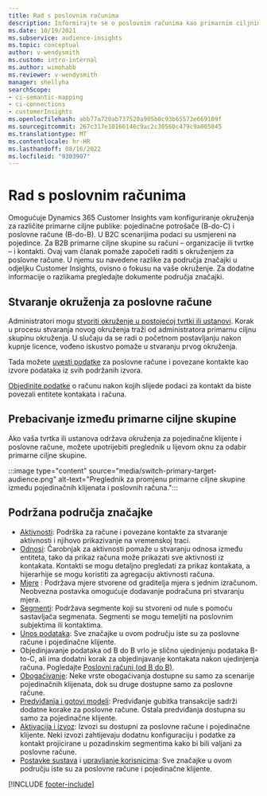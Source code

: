 ```yaml
---
title: Rad s poslovnim računima
description: Informirajte se o poslovnim računima kao primarnim ciljnim publika u sustavu Dynamics 365 Customer Insights.
ms.date: 10/19/2021
ms.subservice: audience-insights
ms.topic: conceptual
author: v-wendysmith
ms.custom: intro-internal
ms.author: wimohabb
ms.reviewer: v-wendysmith
manager: shellyha
searchScope:
- ci-semantic-mapping
- ci-connections
- customerInsights
ms.openlocfilehash: abb77a720ab737520a905b0c93b65573e669109f
ms.sourcegitcommit: 267c317e10166146c9ac2c30560c479c9a005845
ms.translationtype: MT
ms.contentlocale: hr-HR
ms.lasthandoff: 08/16/2022
ms.locfileid: "9303907"
---
```

# <a name="work-with-business-accounts"></a>Rad s poslovnim računima

Omogućuje Dynamics 365 Customer Insights vam konfiguriranje okruženja za različite primarne ciljne publike: pojedinačne potrošače (B-do-C) i poslovne račune (B-do-B). U B2C scenarijima podaci su usmjereni na pojedince. Za B2B primarne ciljne skupine su računi – organizacije ili tvrtke – i kontakti. Ovaj vam članak pomaže započeti raditi s okruženjem za poslovne račune. U njemu su navedene razlike za područja značajki u odjeljku Customer Insights, ovisno o fokusu na vaše okruženje. Za dodatne informacije o razlikama pregledajte dokumente područja značajki. 

## <a name="create-an-environment-for-business-accounts"></a>Stvaranje okruženja za poslovne račune

Administratori mogu [stvoriti okruženje u postojećoj tvrtki ili ustanovi](create-environment.md). Korak u procesu stvaranja novog okruženja traži od administratora primarnu ciljnu skupinu okruženja. U slučaju da se radi o početnom postavljanju nakon kupnje licence, vođeno iskustvo pomaže u stvaranju prvog okruženja.

Tada možete [uvesti podatke](data-sources.md) za poslovne račune i povezane kontakte kao izvore podataka iz svih podržanih izvora.

 [Objedinite podatke](data-unification.md) o računu nakon kojih slijede podaci za kontakt da biste povezali entitete kontakata i računa.

## <a name="switch-between-primary-target-audience"></a>Prebacivanje između primarne ciljne skupine

Ako vaša tvrtka ili ustanova održava okruženja za pojedinačne klijente i poslovne račune, možete upotrijebiti preglednik u lijevom oknu za odabir primarne ciljne skupine.

:::image type="content" source="media/switch-primary-target-audience.png" alt-text="Preglednik za promjenu primarne ciljne skupine između pojedinačnih klijenata i poslovnih računa.":::

## <a name="supported-feature-areas"></a>Podržana područja značajke

- [Aktivnosti](activities.md): Podrška za račune i povezane kontakte za stvaranje aktivnosti i njihovo prikazivanje na vremenskoj traci.
- [Odnosi](relationships.md): Čarobnjak za aktivnosti pomaže u stvaranju odnosa između entiteta, tako da prikaz računa može prikazati sve aktivnosti iz kontakata. Kontakti se mogu detaljno pregledati za prikaz kontakata, a hijerarhije se mogu koristiti za agregaciju aktivnosti računa.
- [Mjere](measures.md) : Podržava mjere stvorene od graditelja mjera s jednim izračunom. Neobvezna postavka omogućuje dodavanje podračuna pri stvaranju mjera.
- [Segmenti](segments.md): Podržava segmente koji su stvoreni od nule s pomoću sastavljača segmenata. Segmenti se mogu temeljiti na poslovnim subjektima ili kontaktima.
- [Unos podataka](data-sources.md): Sve značajke u ovom području iste su za poslovne račune i pojedinačne klijente.
- Objedinjavanje podataka od B do B vrlo je slično ujedinjenju podataka B-to-C, ali ima dodatni korak za objedinjavanje kontakata nakon ujedinjenja računa. Pogledajte [Poslovni računi (od B do B)](data-unification.md).
- [Obogaćivanje](enrichment-hub.md): Neke vrste obogaćivanja dostupne su samo za scenarije pojedinačnih klijenata, dok su druge dostupne samo za poslovne račune.
- [Predviđanja i gotovi modeli](predictions-overview.md): Predviđanje gubitka transakcije sadrži dodatne korake za poslovne račune. Ostala predviđanja dostupna su samo za pojedinačne klijente.
- [Aktivacija i izvoz](export-destinations.md): Izvozi su dostupni za poslovne račune i pojedinačne klijente. Neki izvozi zahtijevaju dodatnu konfiguraciju i podatke za kontakt projicirane u pozadinskim segmentima kako bi bili valjani za poslovne račune.
- [Postavke sustava](system.md) i [upravljanje korisnicima](permissions.md): Sve značajke u ovom području iste su za poslovne račune i pojedinačne klijente.

[!INCLUDE [footer-include](includes/footer-banner.md)]
